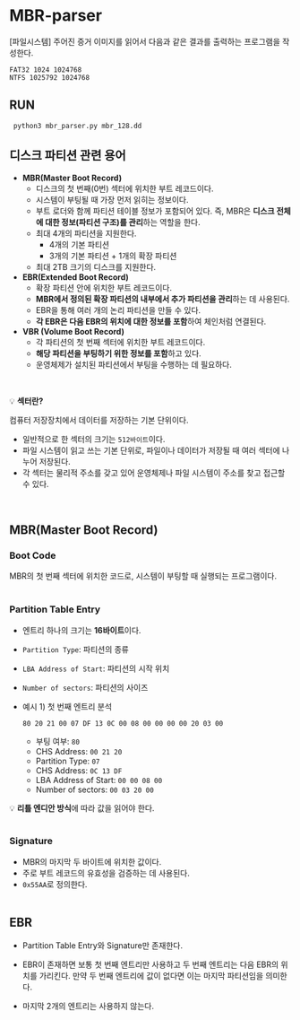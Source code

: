 # MBR-parser
[파일시스템] 주어진 증거 이미지를 읽어서 다음과 같은 결과를 출력하는 프로그램을 작성한다. </br>
```
FAT32 1024 1024768
NTFS 1025792 1024768
```

## RUN
```
 python3 mbr_parser.py mbr_128.dd
```

## 디스크 파티션 관련 용어

- **MBR(Master Boot Record)**
    - 디스크의 첫 번째(0번) 섹터에 위치한 부트 레코드이다.
    - 시스템이 부팅될 때 가장 먼저 읽히는 정보이다.
    - 부트 로더와 함께 파티션 테이블 정보가 포함되어 있다. 즉, MBR은 **디스크 전체에 대한 정보(파티션 구조)를 관리**하는 역할을 한다.
    - 최대 4개의 파티션을 지원한다.
        - 4개의 기본 파티션
        - 3개의 기본 파티션 + 1개의 확장 파티션
    - 최대 2TB 크기의 디스크를 지원한다.
- **EBR(Extended Boot Record)**
    - 확장 파티션 안에 위치한 부트 레코드이다.
    - **MBR에서 정의된 확장 파티션의 내부에서 추가 파티션을 관리**하는 데 사용된다.
    - EBR을 통해 여러 개의 논리 파티션을 만들 수 있다.
    - **각 EBR은 다음 EBR의 위치에 대한 정보를 포함**하여 체인처럼 연결된다.
- **VBR (Volume Boot Record)**
    - 각 파티션의 첫 번째 섹터에 위치한 부트 레코드이다.
    - **해당 파티션을 부팅하기 위한 정보를 포함**하고 있다.
    - 운영체제가 설치된 파티션에서 부팅을 수행하는 데 필요하다.

</br>

💡 **섹터란?**

컴퓨터 저장장치에서 데이터를 저장하는 기본 단위이다.

- 일반적으로 한 섹터의 크기는 `512바이트`이다.
- 파일 시스템이 읽고 쓰는 기본 단위로, 파일이나 데이터가 저장될 때 여러 섹터에 나누어 저장된다.
- 각 섹터는 물리적 주소를 갖고 있어 운영체제나 파일 시스템이 주소를 찾고 접근할 수 있다.
</br>

## MBR(Master Boot Record)


### Boot Code

MBR의 첫 번째 섹터에 위치한 코드로, 시스템이 부팅할 때 실행되는 프로그램이다.
</br></br>
### Partition Table Entry


- 엔트리 하나의 크기는 **16바이트**이다.
- `Partition Type`: 파티션의 종류
- `LBA Address of Start`: 파티션의 시작 위치
- `Number of sectors`: 파티션의 사이즈


- 예시 1) 첫 번째 엔트리 분석
    
    `80 20 21 00 07 DF 13 0C 00 08 00 00 00 00 20 03 00`
    
    - 부팅 여부: `80`
    - CHS Address: `00 21 20`
    - Partition Type: `07`
    - CHS Address: `0C 13 DF`
    - LBA Address of Start: `00 00 08 00`
    - Number of sectors: `00 03 20 00`

💡 **리틀 엔디안 방식**에 따라 값을 읽어야 한다.
</br></br>

### Signature


- MBR의 마지막 두 바이트에 위치한 값이다.
- 주로 부트 레코드의 유효성을 검증하는 데 사용된다.
- `0x55AA`로 정의한다.
</br></br>   

## EBR


- Partition Table Entry와 Signature만 존재한다.
- EBR이 존재하면 보통 첫 번째 엔트리만 사용하고 두 번째 엔트리는 다음 EBR의 위치를 가리킨다. 만약 두 번째 엔트리에 값이 없다면 이는 마지막 파티션임을 의미한다.
    
    
- 마지막 2개의 엔트리는 사용하지 않는다.

